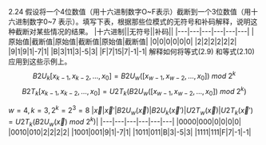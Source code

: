 2.24 假设将一个4位数值（用十六进制数字O~F表示）截断到一个3位数值（用十六进制数字0~7 表示）。填写下表，根据那些位模式的无符号和补码解释，说明这种截断对某些情况的结果。
|十六进制||无符号||补码||
|---|---|---|---|---|---|
|原始值|截断值|原始值|截断值|原始值|截断值|
|0|0|0|0|0|0|
|2|2|2|2|2|2|
|9|1|9|1|-7|1|
|B|3|11|3|-5|3|
|F|7|15|7|-1|-1|
解释如何将等式(2.9) 和等式(2.10) 应用到这些示例上。
$$
B2U_k[x_{k-1},x_{k-2},..., x_0] = B2U_w([x_{w-1},x_{w-2},...,x_0]) \ mod \ 2^k \tag {2.9}
$$
$$
B2T_k[x_{k-1},x_{k-2},..., x_0] = U2T_k(B2U_w([x_{w-1},x_{w-2},...,x_0]) \ mod \ 2^k) \tag {2.10}
$$

$w = 4,k = 3,2^k=2^3 = 8$
|$\vec x$|$\vec x'$|$B2U_w(\vec x)$|$B2U_k(\vec x')$|$U2T_w(\vec x)$|$U2T_k(\vec x')=U2T_k(B2U_w(\vec x) \ mod \ 2^k)$|
|---|---|---|---|---|---|
|0000|000|0|0|0|0|
|0010|010|2|2|2|2|
|1001|001|9|1|-7|1|
|1011|011|B|3|-5|3|
|1111|111|F|7|-1|-1|